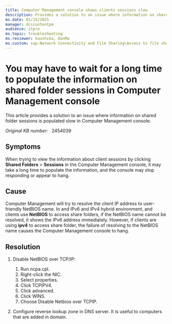 ```yaml
---
title: Computer Management console shows clients sessions slow
description: Provides a solution to an issue where information on shared folder sessions is populated slow in Computer Management console.
ms.date: 01/15/2025
manager: dcscontentpm
audience: itpro
ms.topic: troubleshooting
ms.reviewer: kaushika, DanMa
ms.custom: sap:Network Connectivity and File Sharing\Access to file shares (SMB), csstroubleshoot
---
```

# You may have to wait for a long time to populate the information on shared folder sessions in Computer Management console

This article provides a solution to an issue where information on shared folder sessions is populated slow in Computer Management console.

_Original KB number:_ &nbsp; 2454039

## Symptoms

When trying to view the information about client sessions by clicking **Shared Folders** > **Sessions** in the Computer Management console, it may take a long time to populate the information, and the console may stop responding or appear to hang.

## Cause

Computer Management will try to resolve the client IP address to user-friendly NetBIOS name. In and IPv6 and IPv4 hybrid environment, and clients use **NetBIOS** to access share folders, if the NetBIOS name cannot be resolved, it shows the IPv6 address immediately. However, if clients are using **ipv4** to access share folder, the failure of resolving to the NetBIOS name causes the Computer Management console to hang.

## Resolution

1. Disable NetBIOS over TCP/IP:

    1. Run ncpa.cpl.
    2. Right-click the NIC.
    3. Select properties.
    4. Click TCPIPV4.
    5. Click advanced.
    6. Click WINS.
    7. Choose Disable Netbios over TCPIP.

2. Configure reverse lookup zone in DNS server. It is useful to computers that are added in domain.
